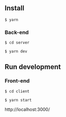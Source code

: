## Install
``` $ yarn ```


### Back-end
``` $ cd server ```   

``` $ yarn dev ```    

## Run development
### Front-end 
``` $ cd client ```   

``` $ yarn start ```   
   
   
http://localhost:3000/
